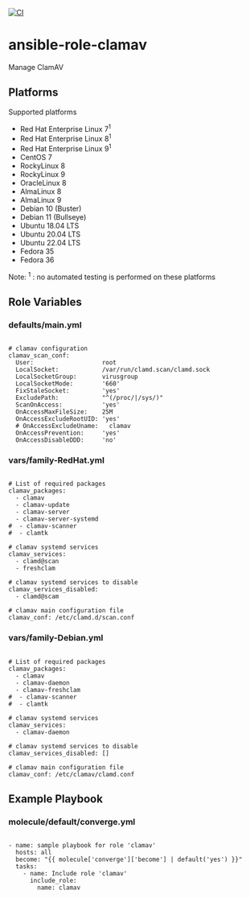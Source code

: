 [![CI](https://github.com/de-it-krachten/ansible-role-clamav/workflows/CI/badge.svg?event=push)](https://github.com/de-it-krachten/ansible-role-clamav/actions?query=workflow%3ACI)


# ansible-role-clamav

Manage ClamAV

## Platforms

Supported platforms

- Red Hat Enterprise Linux 7<sup>1</sup>
- Red Hat Enterprise Linux 8<sup>1</sup>
- Red Hat Enterprise Linux 9<sup>1</sup>
- CentOS 7
- RockyLinux 8
- RockyLinux 9
- OracleLinux 8
- AlmaLinux 8
- AlmaLinux 9
- Debian 10 (Buster)
- Debian 11 (Bullseye)
- Ubuntu 18.04 LTS
- Ubuntu 20.04 LTS
- Ubuntu 22.04 LTS
- Fedora 35
- Fedora 36

Note:
<sup>1</sup> : no automated testing is performed on these platforms

## Role Variables
### defaults/main.yml
<pre><code>
# clamav configuration
clamav_scan_conf:
  User:                   root
  LocalSocket:            /var/run/clamd.scan/clamd.sock
  LocalSocketGroup:       virusgroup
  LocalSocketMode:        '660'
  FixStaleSocket:         'yes'
  ExcludePath:            "^(/proc/|/sys/)"
  ScanOnAccess:           'yes'
  OnAccessMaxFileSize:    25M
  OnAccessExcludeRootUID: 'yes'
  # OnAccessExcludeUname:   clamav
  OnAccessPrevention:     'yes'
  OnAccessDisableDDD:     'no'
</pre></code>

### vars/family-RedHat.yml
<pre><code>
# List of required packages
clamav_packages:
  - clamav
  - clamav-update
  - clamav-server
  - clamav-server-systemd
#  - clamav-scanner
#  - clamtk

# clamav systemd services
clamav_services:
  - clamd@scan
  - freshclam

# clamav systemd services to disable
clamav_services_disabled:
  - clamd@scam

# clamav main configuration file
clamav_conf: /etc/clamd.d/scan.conf
</pre></code>

### vars/family-Debian.yml
<pre><code>
# List of required packages
clamav_packages:
  - clamav
  - clamav-daemon
  - clamav-freshclam
#  - clamav-scanner
#  - clamtk

# clamav systemd services
clamav_services:
  - clamav-daemon

# clamav systemd services to disable
clamav_services_disabled: []

# clamav main configuration file
clamav_conf: /etc/clamav/clamd.conf
</pre></code>



## Example Playbook
### molecule/default/converge.yml
<pre><code>
- name: sample playbook for role 'clamav'
  hosts: all
  become: "{{ molecule['converge']['become'] | default('yes') }}"
  tasks:
    - name: Include role 'clamav'
      include_role:
        name: clamav
</pre></code>
